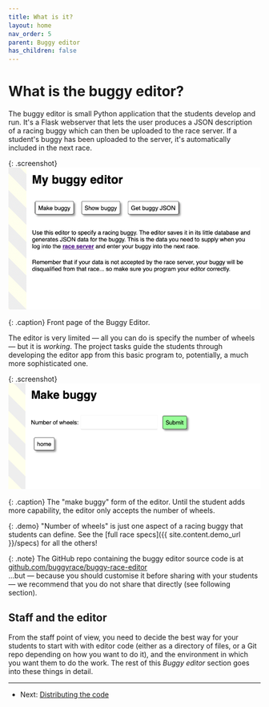 ```yaml
---
title: What is it?
layout: home
nav_order: 5
parent: Buggy editor
has_children: false
---
```


# What is the buggy editor?

The buggy editor is small Python application that the students develop and run.
It's a Flask webserver that lets the user produces a JSON description of a
racing buggy which can then be uploaded to the race server. If a student's
buggy has been uploaded to the server, it's automatically included in the next
race.

{: .screenshot}
![Buggy editor front page](/docs/img/screenshots/buggy-editor.png)

{: .caption}
Front page of the Buggy Editor.

The editor is very limited — all you can do is specify the number of wheels —
but it is _working_. The project tasks guide the students through developing the
editor app from this basic program to, potentially, a much more sophisticated
one.

{: .screenshot}
![Buggy editor basic form](/docs/img/screenshots/buggy-editor-form.png)

{: .caption}
The "make buggy" form of the editor. Until the student adds more capability,
the editor only accepts the number of wheels.

{: .demo}
"Number of wheels" is just one aspect of a racing buggy that students can
define. See the [full race specs]({{ site.content.demo_url }}/specs) for all
the others!

{: .note}
The GitHub repo containing the buggy editor source code is at  
[github.com/buggyrace/buggy-race-editor](https://github.com/buggyrace/buggy-race-editor)  
...but — because you should customise it before sharing with your students —
we recommend that you do not share that directly (see following section).

## Staff and the editor

From the staff point of view, you need to decide the best way for your students
to start with with editor code (either as a directory of files, or a Git repo
depending on how you want to do it), and the environment in which you want them
to do the work. The rest of this _Buggy editor_ section goes into these things
in detail.


---
* Next: [Distributing the code](distributing-the-code)
